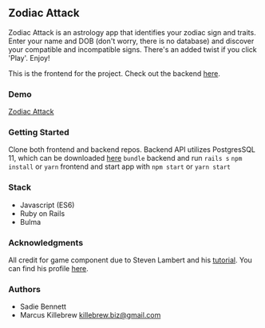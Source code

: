 ## Zodiac Attack

Zodiac Attack is an astrology app that identifies your zodiac sign and traits. Enter your name and DOB (don't worry, there is no database) and discover your compatible and incompatible signs. There's an added twist if you click 'Play'. Enjoy!

This is the frontend for the project. Check out the backend [here](https://github.com/mnkillebr/astro-backend/ "Zodiac Attack Backend").

### Demo
[Zodiac Attack](https://youtu.be/AoTaYQfLY7k)

### Getting Started

Clone both frontend and backend repos. 
Backend API utilizes PostgresSQL 11, which can be downloaded [here](https://www.postgresql.org/)
`bundle` backend and run `rails s`
`npm install` or `yarn` frontend and start app with `npm start` or `yarn start`

### Stack

* Javascript (ES6)
* Ruby on Rails
* Bulma

### Acknowledgments
All credit for game component due to Steven Lambert and his [tutorial](http://blog.sklambert.com/galaxian-html5-game/ "Galaxian Space Shooter"). You can find his profile [here](https://github.com/straker).

### Authors
* Sadie Bennett
* Marcus Killebrew [killebrew.biz@gmail.com](mailto:killebrew.biz@gmail.com)



